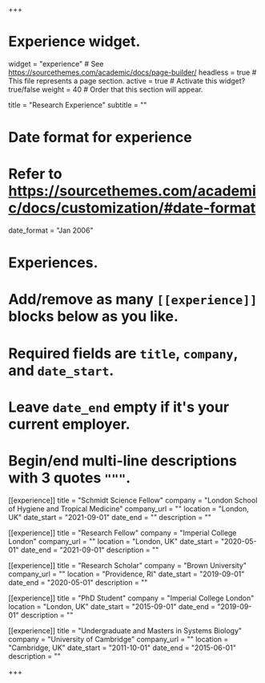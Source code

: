 +++
# Experience widget.
widget = "experience"  # See https://sourcethemes.com/academic/docs/page-builder/
headless = true  # This file represents a page section.
active = true  # Activate this widget? true/false
weight = 40  # Order that this section will appear.

title = "Research Experience"
subtitle = ""

# Date format for experience
#   Refer to https://sourcethemes.com/academic/docs/customization/#date-format
date_format = "Jan 2006"

# Experiences.
#   Add/remove as many `[[experience]]` blocks below as you like.
#   Required fields are `title`, `company`, and `date_start`.
#   Leave `date_end` empty if it's your current employer.
#   Begin/end multi-line descriptions with 3 quotes `"""`.
[[experience]]
  title = "Schmidt Science Fellow"
  company = "London School of Hygiene and Tropical Medicine"
  company_url = ""
  location = "London, UK"
  date_start = "2021-09-01"
  date_end = ""
  description = ""
  
[[experience]]
  title = "Research Fellow"
  company = "Imperial College London"
  company_url = ""
  location = "London, UK"
  date_start = "2020-05-01"
  date_end = "2021-09-01"
  description = ""
  
[[experience]]
  title = "Research Scholar"
  company = "Brown University"
  company_url = ""
  location = "Providence, RI"
  date_start = "2019-09-01"
  date_end = "2020-05-01"
  description = ""
  
[[experience]]
  title = "PhD Student"
  company = "Imperial College London"
  location = "London, UK"
  date_start = "2015-09-01"
  date_end = "2019-09-01"
  description = ""
  
[[experience]]
  title = "Undergraduate and Masters in Systems Biology"
  company = "University of Cambridge"
  company_url = ""
  location = "Cambridge, UK"
  date_start = "2011-10-01"
  date_end = "2015-06-01"
  description = ""

+++
